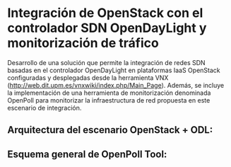 # Integración de OpenStack con el controlador SDN OpenDayLight y monitorización de tráfico

Desarrollo de una solución que permite la integración de redes SDN basadas en el controlador OpenDayLight en plataformas IaaS OpenStack configuradas y desplegadas desde la herramienta VNX (http://web.dit.upm.es/vnxwiki/index.php/Main_Page). Además, se incluye la implementación de una herramienta de monitorización denominada OpenPoll para monitorizar la infraestructura de red propuesta en este escenario de integración.

## Arquitectura del escenario OpenStack + ODL:

## Esquema general de OpenPoll Tool:

